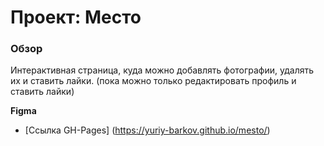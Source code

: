 # Проект: Место

### Обзор

Интерактивная страница, куда можно добавлять фотографии, удалять их и ставить лайки.
(пока можно только редактировать профиль и ставить лайки)

**Figma**

* [Ссылка GH-Pages] (https://yuriy-barkov.github.io/mesto/)
